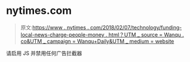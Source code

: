 # nytimes.com

> 原文:[https://www . nytimes . com/2018/02/07/technology/funding-local-news-charge-people-money . html？UTM _ source = Wanqu . co&UTM _ campaign = Wanqu+Daily&UTM _ medium = website](https://www.nytimes.com/2018/02/07/technology/funding-local-news-charge-people-money.html?utm_source=wanqu.co&utm_campaign=Wanqu+Daily&utm_medium=website)

请启用 JS 并禁用任何广告拦截器